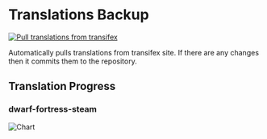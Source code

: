 # Translations Backup

[![Pull translations from transifex](https://github.com/dfint/translations-backup/actions/workflows/pull-translations.yml/badge.svg)](https://github.com/dfint/translations-backup/actions/workflows/pull-translations.yml)

Automatically pulls translations from transifex site. If there are any changes then it commits them to the repository.

## Translation Progress

### dwarf-fortress-steam

![Chart](https://quickchart.io/chart/render/sf-f5c0506d-2757-4f6d-97d3-5ad9b497cc43)
<!--
### dwarf-fortress

![Chart](https://quickchart.io/chart/render/sf-7bb2af38-ee5e-4f0b-9b31-9d4cfe9e9543)
-->